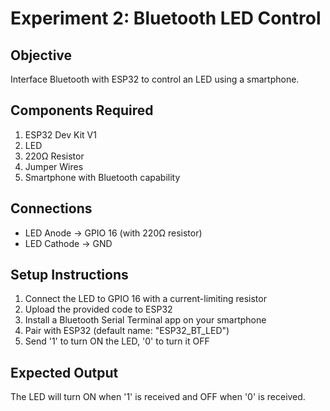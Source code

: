 # Experiment 2: Bluetooth LED Control

## Objective
Interface Bluetooth with ESP32 to control an LED using a smartphone.

## Components Required
1. ESP32 Dev Kit V1
2. LED
3. 220Ω Resistor
4. Jumper Wires
5. Smartphone with Bluetooth capability

## Connections
- LED Anode → GPIO 16 (with 220Ω resistor)
- LED Cathode → GND

## Setup Instructions
1. Connect the LED to GPIO 16 with a current-limiting resistor
2. Upload the provided code to ESP32
3. Install a Bluetooth Serial Terminal app on your smartphone
4. Pair with ESP32 (default name: "ESP32_BT_LED")
5. Send '1' to turn ON the LED, '0' to turn it OFF

## Expected Output
The LED will turn ON when '1' is received and OFF when '0' is received.
